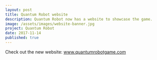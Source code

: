 ```yaml
---
layout: post
title: Quantum Robot website
description: Quantum Robot now has a website to showcase the game.
image: /assets/images/website-banner.jpg
project: Quantum Robot
date: 2017-11-14
published: true
---
```


Check out the new website: <a href="http://www.quantumrobotgame.com/">www.quantumrobotgame.com</a>